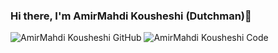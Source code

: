 ### Hi there, I'm AmirMahdi Kousheshi (Dutchman)👋

<!--
**amkamir82/amkamir82** is a ✨ _special_ ✨ repository because its `README.md` (this file) appears on your GitHub profile.

Here are some ideas to get you started:

- 🔭 I’m currently working on ...
- 🌱 I’m currently learning ...
- 👯 I’m looking to collaborate on ...
- 🤔 I’m looking for help with ...
- 💬 Ask me about ...
- 📫 How to reach me: ...
- 😄 Pronouns: ...
- ⚡ Fun fact: ...
-->

![AmirMahdi Kousheshi GitHub](https://github-readme-stats.vercel.app/api?username=amkamir82&show_icons=True&theme=tokyonight)
![AmirMahdi Kousheshi Code](https://github-readme-stats.vercel.app/api/top-langs/?username=amkamir82&hide=Jupyter%20Notebook,HTML&theme=tokyonight)
<!---[![Anurag's GitHub stats](https://github-readme-stats.vercel.app/api?username=amkamir82&show_icons=true&theme=tokyonight)](https://github.com/anuraghazra/github-readme-stats)
[![Top Langs](https://github-readme-stats.vercel.app/api/top-langs/?username=amkamir82&langs_count=8&theme=radical)](https://github.com/anuraghazra/github-readme-stats)
-->
